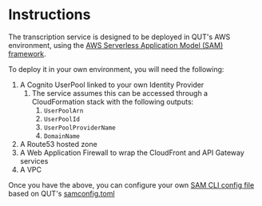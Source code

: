 # Instructions

The transcription service is designed to be deployed in QUT's AWS environment, using the [AWS Serverless Application Model (SAM) framework](https://aws.amazon.com/serverless/sam/).

To deploy it in your own environment, you will need the following:

1. A Cognito UserPool linked to your own Identity Provider
   1. The service assumes this can be accessed through a CloudFormation stack with the following outputs:
      1. `UserPoolArn`
      2. `UserPoolId`
      3. `UserPoolProviderName`
      4. `DomainName`
2. A Route53 hosted zone
3. A Web Application Firewall to wrap the CloudFront and API Gateway services
4. A VPC

Once you have the above, you can configure your own [SAM CLI config file](https://docs.aws.amazon.com/serverless-application-model/latest/developerguide/serverless-sam-cli-config.html) based on QUT's [samconfig.toml](samconfig.toml) 

